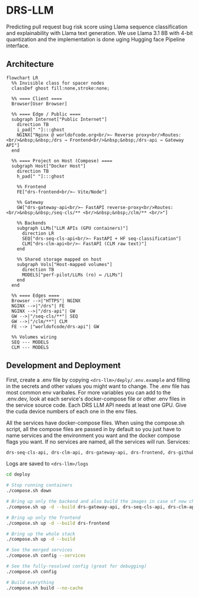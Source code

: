 # DRS-LLM
Predicting pull request bug risk score using Llama sequence classification and explainability with Llama text generation. We use Llama 3.1 8B with 4-bit quantization and the implementation is done uging Hugging face Pipeline interface.  

## Architecture
```mermaid
flowchart LR
  %% Invisible class for spacer nodes
  classDef ghost fill:none,stroke:none;

  %% ==== Client ====
  Browser[User Browser]

  %% ==== Edge / Public ====
  subgraph Internet["Public Internet"]
    direction TB
    i_pad[" "]:::ghost
    NGINX["Nginx @ worldofcode.org<br/>— Reverse proxy<br/>Routes:<br/>&nbsp;&nbsp;/drs → Frontend<br/>&nbsp;&nbsp;/drs-api → Gateway API"]
  end

  %% ==== Project on Host (Compose) ====
  subgraph Host["Docker Host"]
    direction TB
    h_pad[" "]:::ghost

    %% Frontend
    FE["drs-frontend<br/>— Vite/Node"]

    %% Gateway
    GW["drs-gateway-api<br/>— FastAPI reverse-proxy<br/>Routes:<br/>&nbsp;&nbsp;/seq-cls/** <br/>&nbsp;&nbsp;/clm/** <br/>"]

    %% Backends
    subgraph LLMs["LLM APIs (GPU containers)"]
      direction LR
      SEQ["drs-seq-cls-api<br/>— FastAPI + HF seq-classification"]
      CLM["drs-clm-api<br/>— FastAPI (CLM raw text)"]
    end

    %% Shared storage mapped on host
    subgraph Vols["Host-mapped volumes"]
      direction TB
      MODELS["perf-pilot/LLMs (ro) ↔ /LLMs"]
    end
  end

  %% ==== Edges ====
  Browser -->|"HTTPS"| NGINX
  NGINX -->|"/drs"| FE
  NGINX -->|"/drs-api"| GW
  GW -->|"/seq-cls/**"| SEQ
  GW -->|"/clm/**"| CLM
  FE --> |"worldofcode/drs-api"| GW

  %% Volumes wiring
  SEQ --- MODELS
  CLM --- MODELS

```


## Development and Deployment
First, create a .env file by copying `<drs-llm>/deply/.env.example` and filling in the secrets and other values you might want to change. The .env file has most common env varibales. For more variables you can add to the .env.dev, look at each service's docker-compose file or other .env files in the service source code.
Each DRS LLM API needs at least one GPU. Give the cuda device numbers of each one in the env files.

All the services have docker-compose files. When using the compose.sh script, all the compose files are passed in by default so you just have to name services and the environment you want and the docker compose flags you want. If no services are named, all the services will run.
Services: 
```txt
drs-seq-cls-api, drs-clm-api, drs-gateway-api, drs-frontend, drs-github-app
```

Logs are saved to `<drs-llm>/logs`

```bash
cd deploy

# Stop running containers
./compose.sh down

# Bring up only the backend and also build the images in case of new changes
./compose.sh up -d --build drs-gateway-api, drs-seq-cls-api, drs-clm-api

# Bring up only the frontend
./compose.sh up -d --build drs-frontend

# Bring up the whole stack
./compose.sh up -d --build

# See the merged services
./compose.sh config --services

# See the fully-resolved config (great for debugging)
./compose.sh config

# Build everything
./compose.sh build --no-cache

```
